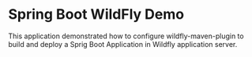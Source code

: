 # Spring Boot WildFly Demo
This application demonstrated how to configure wildfly-maven-plugin to build and deploy a Sprig Boot 
Application in Wildfly application server.